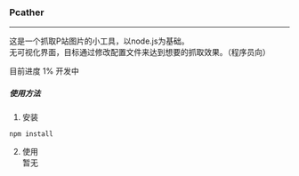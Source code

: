 ### Pcather 

---
这是一个抓取P站图片的小工具，以node.js为基础。    
无可视化界面，目标通过修改配置文件来达到想要的抓取效果。（程序员向）

目前进度 1% 开发中

##### 使用方法
1. 安装
  ```
  npm install
  ```

2. 使用    
  暂无